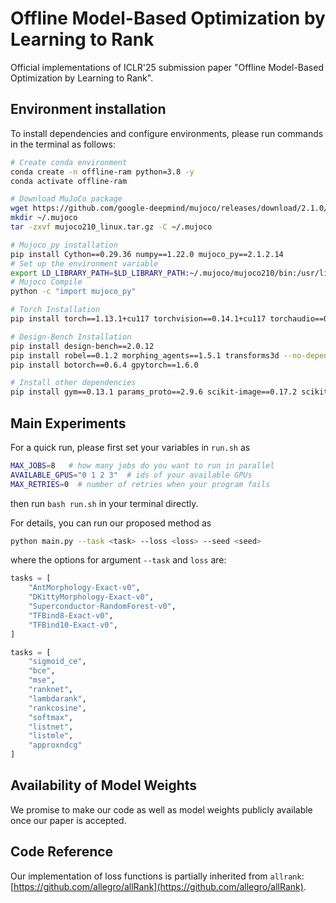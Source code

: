 # Offline Model-Based Optimization by Learning to Rank

Official implementations of ICLR'25 submission paper "Offline Model-Based Optimization by Learning to Rank". 

## Environment installation

To install dependencies and configure environments, please run commands in the terminal as follows:

```bash
# Create conda environment
conda create -n offline-ram python=3.8 -y
conda activate offline-ram

# Download MuJoCo package
wget https://github.com/google-deepmind/mujoco/releases/download/2.1.0/mujoco210-linux-x86_64.tar.gz -O mujoco210_linux.tar.gz
mkdir ~/.mujoco
tar -zxvf mujoco210_linux.tar.gz -C ~/.mujoco

# Mujoco_py installation
pip install Cython==0.29.36 numpy==1.22.0 mujoco_py==2.1.2.14
# Set up the environment variable
export LD_LIBRARY_PATH=$LD_LIBRARY_PATH:~/.mujoco/mujoco210/bin:/usr/lib/nvidia
# Mujoco Compile
python -c "import mujoco_py"

# Torch Installation
pip install torch==1.13.1+cu117 torchvision==0.14.1+cu117 torchaudio==0.13.1 --extra-index-url https://download.pytorch.org/whl/cu117

# Design-Bench Installation
pip install design-bench==2.0.12
pip install robel==0.1.2 morphing_agents==1.5.1 transforms3d --no-dependencies
pip install botorch==0.6.4 gpytorch==1.6.0

# Install other dependencies
pip install gym==0.13.1 params_proto==2.9.6 scikit-image==0.17.2 scikit-video==1.1.11 scikit-learn==0.23.1 wandb
```

## Main Experiments

For a quick run, please first set your variables in ``run.sh`` as 
```bash
MAX_JOBS=8   # how many jobs do you want to run in parallel
AVAILABLE_GPUS="0 1 2 3"  # ids of your available GPUs
MAX_RETRIES=0  # number of retries when your program fails
```
then run ``bash run.sh`` in your terminal directly. 


For details, you can run our proposed method as
```bash
python main.py --task <task> --loss <loss> --seed <seed>
```
where the options for argument ``--task`` and ``loss`` are:
```python
tasks = [
    "AntMorphology-Exact-v0",
    "DKittyMorphology-Exact-v0",
    "Superconductor-RandomForest-v0",
    "TFBind8-Exact-v0",
    "TFBind10-Exact-v0",
]

tasks = [
    "sigmoid_ce",
    "bce",
    "mse",
    "ranknet",
    "lambdarank",
    "rankcosine",
    "softmax",
    "listnet",
    "listmle",
    "approxndcg"
]
```

## Availability of Model Weights

We promise to make our code as well as model weights publicly available once our paper is accepted. 

## Code Reference

Our implementation of loss functions is partially inherited from ``allrank``: [https://github.com/allegro/allRank](https://github.com/allegro/allRank). 
